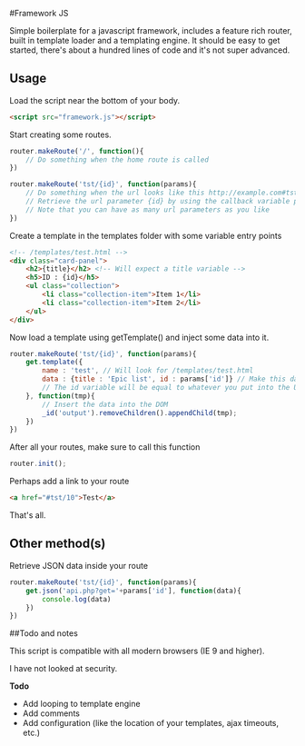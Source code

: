 #Framework JS

Simple boilerplate for a javascript framework, includes a feature rich router, built in template loader and a templating engine.
It should be easy to get started, there's about a hundred lines of code and it's not super advanced.


## Usage

Load the script near the bottom of your body.

```html
<script src="framework.js"></script>
```

Start creating some routes.

```javascript
router.makeRoute('/', function(){
	// Do something when the home route is called
})

router.makeRoute('tst/{id}', function(params){
	// Do something when the url looks like this http://example.com#tst/10
	// Retrieve the url parameter {id} by using the callback variable params['id']
	// Note that you can have as many url parameters as you like
})
```

Create a template in the templates folder with some variable entry points

```html
<!-- /templates/test.html -->
<div class="card-panel">
	<h2>{title}</h2> <!-- Will expect a title variable -->
	<h5>ID : {id}</h5>
	<ul class="collection">
		<li class="collection-item">Item 1</li>
		<li class="collection-item">Item 2</li>
	</ul>
</div>
```

Now load a template using getTemplate() and inject some data into it.

```javascript
router.makeRoute('tst/{id}', function(params){
	get.template({
		name : 'test', // Will look for /templates/test.html
		data : {title : 'Epic list', id : params['id']} // Make this data available in the template
		// The id variable will be equal to whatever you put into the URL (e.g. tst/10 will send 10)
	}, function(tmp){
		// Insert the data into the DOM
		_id('output').removeChildren().appendChild(tmp);
	})
})
```

After all your routes, make sure to call this function

```javascript
router.init();
```

Perhaps add a link to your route
```html
<a href="#tst/10">Test</a>
```

That's all.


## Other method(s)

Retrieve JSON data inside your route

```javascript
router.makeRoute('tst/{id}', function(params){
	get.json('api.php?get='+params['id'], function(data){
		console.log(data)
	})
})
```


##Todo and notes

This script is compatible with all modern browsers (IE 9 and higher).

I have not looked at security.

**Todo**
- Add looping to template engine
- Add comments
- Add configuration (like the location of your templates, ajax timeouts, etc.)